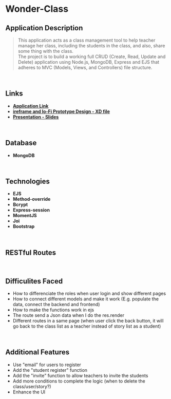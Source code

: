 # Wonder-Class


## Application Description


> This application acts as a class management tool to help teacher manage her class, including the students in the class, and also, share some thing with the class.
> <br>The project is to build a working full CRUD (Create, Read, Update and Delete) application using Node.js, MongoDB, Express and EJS that adheres to MVC (Models, Views, and Controllers) file structure.

</br>

## Links

- **[Application Link](https://wonder-class.herokuapp.com/)**
- **[ireframe and lo-Fi Prototype Design - XD file](https://xd.adobe.com/view/a92a6a9e-69c1-4f1c-9006-eb0825cf8fe1-fc79/)**
- **[Presentation - Slides](https://www.canva.com/design/DAFI7z_h194/Nv0ob4bSVhM8Mvo_Q9ThBg/view?utm_content=DAFI7z_h194&utm_campaign=designshare&utm_medium=link&utm_source=publishsharelink)**

<br>

## Database

- **MongoDB** 

<br>

## Technologies

- **EJS** 
- **Method-override** 
- **Bcrypt**
- **Express-session**
- **MomentJS**
- **Joi**
- **Bootstrap**

<br>

## RESTful Routes


<br>

## Difficulites Faced


- How to differenciate the roles when user login and show different pages
- How to connect different models and make it work (E.g. populate the data, connect the backend and frontend)
- How to make the functions work in ejs
- The route send a Json data when I do the res.render
- Different routes in a same page (when user click the back button, it will go back to the class list as a teacher instead of story list as a student)

<br>

## Additional Features

- Use "email" for users to register
- Add the "student register" function
- Add the "invite" function to allow teachers to invite the students
- Add more conditions to complete the logic (when to delete the class/user/story?)
- Enhance the UI

